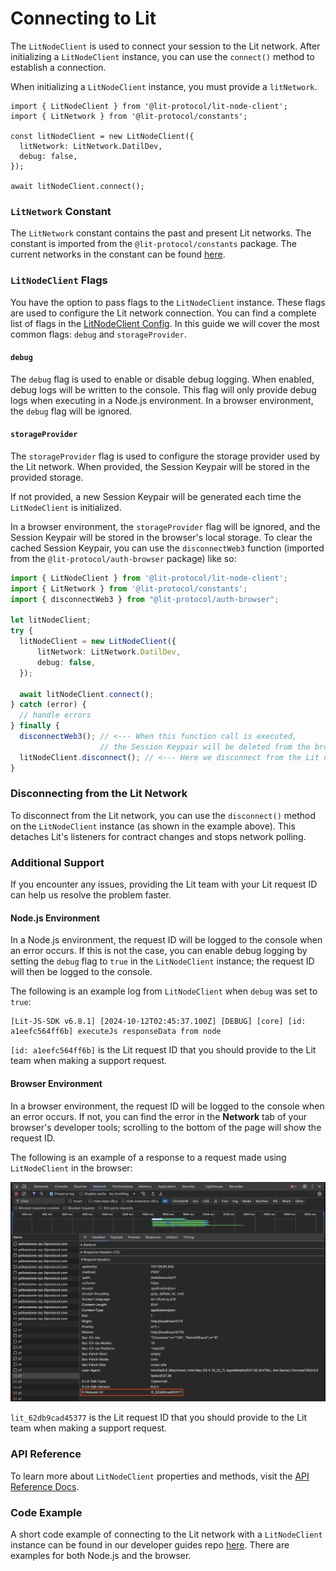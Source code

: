# Connecting to Lit

The `LitNodeClient` is used to connect your session to the Lit network. After initializing a `LitNodeClient` instance, you can use the `connect()` method to establish a connection.

When initializing a `LitNodeClient` instance, you must provide a `litNetwork`.

```tsx
import { LitNodeClient } from '@lit-protocol/lit-node-client';
import { LitNetwork } from '@lit-protocol/constants';

const litNodeClient = new LitNodeClient({
  litNetwork: LitNetwork.DatilDev,
  debug: false,
});

await litNodeClient.connect();
```

### `LitNetwork` Constant

The `LitNetwork` constant contains the past and present Lit networks. The constant is imported from the `@lit-protocol/constants` package. The current networks in the constant can be found [here](https://v6-api-doc-lit-js-sdk.vercel.app/enums/constants_src.LitNetwork.html).

### `LitNodeClient` Flags

You have the option to pass flags to the `LitNodeClient` instance. These flags are used to configure the Lit network connection. You can find a complete list of flags in the [LitNodeClient Config](https://v6-api-doc-lit-js-sdk.vercel.app/interfaces/types_src.LitNodeClientConfig.html). In this guide we will cover the most common flags: `debug` and `storageProvider`.

#### `debug`

The `debug` flag is used to enable or disable debug logging. When enabled, debug logs will be written to the console. This flag will only provide debug logs when executing in a Node.js environment. In a browser environment, the `debug` flag will be ignored.

#### `storageProvider`

The `storageProvider` flag is used to configure the storage provider used by the Lit network. When provided, the Session Keypair will be stored in the provided storage.

If not provided, a new Session Keypair will be generated each time the `LitNodeClient` is initialized.

In a browser environment, the `storageProvider` flag will be ignored, and the Session Keypair will be stored in the browser's local storage. To clear the cached Session Keypair, you can use the `disconnectWeb3` function (imported from the `@lit-protocol/auth-browser` package) like so:

```ts
import { LitNodeClient } from '@lit-protocol/lit-node-client';
import { LitNetwork } from '@lit-protocol/constants';
import { disconnectWeb3 } from "@lit-protocol/auth-browser";

let litNodeClient;
try {
  litNodeClient = new LitNodeClient({
      litNetwork: LitNetwork.DatilDev,
      debug: false,
  });

  await litNodeClient.connect();
} catch (error) {
  // handle errors
} finally {
  disconnectWeb3(); // <--- When this function call is executed,
                    // the Session Keypair will be deleted from the browser's local storage
  litNodeClient.disconnect(); // <--- Here we disconnect from the Lit network
}
```

### Disconnecting from the Lit Network

To disconnect from the Lit network, you can use the `disconnect()` method on the `LitNodeClient` instance (as shown in the example above). This detaches Lit's listeners for contract changes and stops network polling.

### Additional Support

If you encounter any issues, providing the Lit team with your Lit request ID can help us resolve the problem faster.

#### Node.js Environment

In a Node.js environment, the request ID will be logged to the console when an error occurs. If this is not the case, you can enable debug logging by setting the `debug` flag to `true` in the `LitNodeClient` instance; the request ID will then be logged to the console.

The following is an example log from `LitNodeClient` when `debug` was set to `true`:

```
[Lit-JS-SDK v6.8.1] [2024-10-12T02:45:37.100Z] [DEBUG] [core] [id: a1eefc564ff6b] executeJs responseData from node
```

`[id: a1eefc564ff6b]` is the Lit request ID that you should provide to the Lit team when making a support request.

#### Browser Environment

In a browser environment, the request ID will be logged to the console when an error occurs. If not, you can find the error in the **Network** tab of your browser's developer tools; scrolling to the bottom of the page will show the request ID.

The following is an example of a response to a request made using `LitNodeClient` in the browser:

![Lit Node Client Browser Request](../../../static/build/getting-started/browser-request-id.png)

`lit_62db9cad45377` is the Lit request ID that you should provide to the Lit team when making a support request.

### API Reference

To learn more about `LitNodeClient` properties and methods, visit the [API Reference Docs](https://v6-api-doc-lit-js-sdk.vercel.app/classes/core_src.LitCore.html).

### Code Example

A short code example of connecting to the Lit network with a `LitNodeClient` instance can be found in our developer guides repo [here](https://github.com/LIT-Protocol/developer-guides-code/tree/master/starter-guides). There are examples for both Node.js and the browser.
